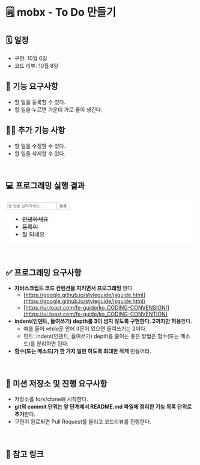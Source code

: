 # 🗒 mobx - To Do 만들기

## 🗓 일정

- 구현: 10월 6일
- 코드 리뷰: 10월 8일

## 🎯 기능 요구사항

- 할 일을 등록할 수 있다.
- 할 일을 누르면 가운데 가로 줄이 생긴다.

## 🎯🎯 추가 기능 사항

- 할 일을 수정할 수 있다.
- 할 일을 삭제할 수 있다.

<br>

## 💻 프로그래밍 실행 결과

![todo-result](./img/todo-result.png)

<br>

## ✅ 프로그래밍 요구사항

- **자바스크립트 코드 컨벤션을 지키면서 프로그래밍** 한다
  - [https://google.github.io/styleguide/jsguide.html](https://google.github.io/styleguide/jsguide.html)
  - [https://ui.toast.com/fe-guide/ko_CODING-CONVENSION/](https://ui.toast.com/fe-guide/ko_CODING-CONVENTION)
- **indent(인덴트, 들여쓰기) depth를 3이 넘지 않도록 구현한다. 2까지만 허용**한다.
  - 예를 들어 while문 안에 if문이 있으면 들여쓰기는 2이다.
  - 힌트: indent(인덴트, 들여쓰기) depth를 줄이는 좋은 방법은 함수(또는 메소드)를 분리하면 된다.
- **함수(또는 메소드)가 한 가지 일만 하도록 최대한 작게** 만들어라.

<br>

## 📝 미션 저장소 및 진행 요구사항

- 저장소를 fork/clone해 시작한다.
- **git의 commit 단위는 앞 단계에서 README.md 파일에 정리한 기능 목록 단위로 추가**한다.
- 구현이 완료되면 Pull Request를 올리고 코드리뷰를 진행한다.

<br>

## 🔗 참고 링크

